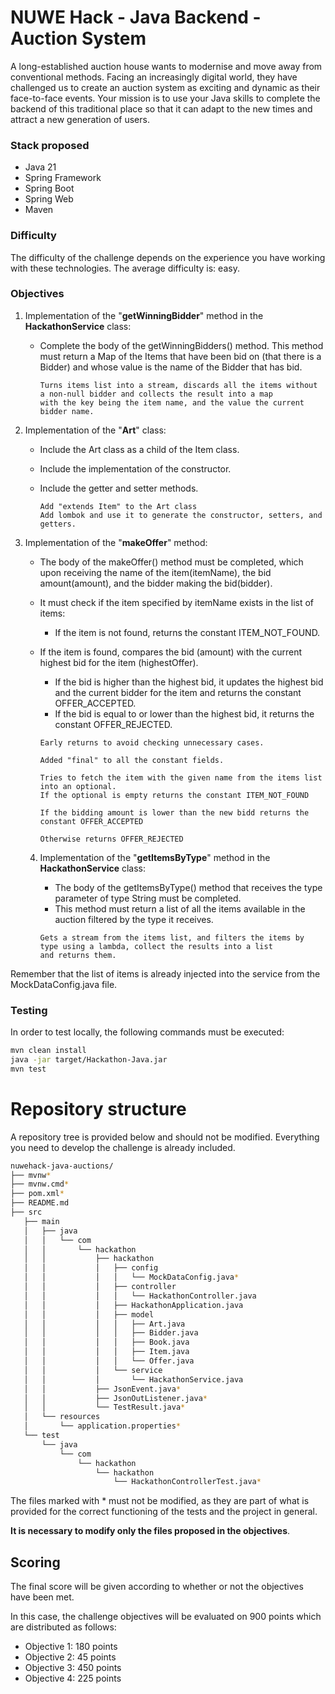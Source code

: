 # NUWE Hack - Java Backend - Auction System

A long-established auction house wants to modernise and move away from conventional methods. Facing an increasingly digital world, they have challenged us to create an auction system as exciting and dynamic as their face-to-face events. Your mission is to use your Java skills to complete the backend of this traditional place so that it can adapt to the new times and attract a new generation of users.

### Stack proposed

- Java 21
- Spring Framework
- Spring Boot
- Spring Web
- Maven

### Difficulty

The difficulty of the challenge depends on the experience you have working with these technologies.
The average difficulty is: easy.

### Objectives

1. Implementation of the "**getWinningBidder**" method in the **HackathonService** class:
    - Complete the body of the getWinningBidders() method. This method must return a Map of the Items that have been bid on (that there is a Bidder) and whose value is the name of the Bidder that has bid.


      ```     
      Turns items list into a stream, discards all the items without a non-null bidder and collects the result into a map 
      with the key being the item name, and the value the current bidder name.
      ```
2. Implementation of the "**Art**" class:
    - Include the Art class as a child of the Item class.
    - Include the implementation of the constructor.
    - Include the getter and setter methods.

      ```   
      Add "extends Item" to the Art class
      Add lombok and use it to generate the constructor, setters, and getters.
      ```


3. Implementation of the "**makeOffer**" method:
    - The body of the makeOffer() method must be completed, which upon receiving the name of the item(itemName), the bid amount(amount), and the bidder making the bid(bidder).
    - It must check if the item specified by itemName exists in the list of items:
        - If the item is not found, returns the constant ITEM_NOT_FOUND.
    - If the item is found, compares the bid (amount) with the current highest bid for the item (highestOffer).
        - If the bid is higher than the highest bid, it updates the highest bid and the current bidder for the item and returns the constant OFFER_ACCEPTED.
        - If the bid is equal to or lower than the highest bid, it returns the constant OFFER_REJECTED.  

      ```
      Early returns to avoid checking unnecessary cases.

      Added "final" to all the constant fields.

      Tries to fetch the item with the given name from the items list into an optional.
      If the optional is empty returns the constant ITEM_NOT_FOUND

      If the bidding amount is lower than the new bidd returns the constant OFFER_ACCEPTED

      Otherwise returns OFFER_REJECTED
      ```
   4. Implementation of the "**getItemsByType**" method in the **HackathonService** class:
       - The body of the getItemsByType() method that receives the type parameter of type String must be completed.
       - This method must return a list of all the items available in the auction filtered by the type it receives.

      ```
      Gets a stream from the items list, and filters the items by type using a lambda, collect the results into a list
      and returns them.
      ```
      

Remember that the list of items is already injected into the service from the MockDataConfig.java file.

### Testing

In order to test locally, the following commands must be executed:
```bash
mvn clean install
java -jar target/Hackathon-Java.jar
mvn test
```

# Repository structure

A repository tree is provided below and should not be modified. Everything you need to develop the challenge is already included.
```bash
nuwehack-java-auctions/
├── mvnw*
├── mvnw.cmd*
├── pom.xml*
├── README.md
├── src
   ├── main
   │   ├── java
   │   │   └── com
   │   │       └── hackathon
   │   │           ├── hackathon
   │   │           │   ├── config
   │   │           │   │   └── MockDataConfig.java*
   │   │           │   ├── controller
   │   │           │   │   └── HackathonController.java
   │   │           │   ├── HackathonApplication.java
   │   │           │   ├── model
   │   │           │   │   ├── Art.java
   │   │           │   │   ├── Bidder.java
   │   │           │   │   ├── Book.java
   │   │           │   │   ├── Item.java
   │   │           │   │   └── Offer.java
   │   │           │   └── service
   │   │           │       └── HackathonService.java
   │   │           ├── JsonEvent.java*
   │   │           ├── JsonOutListener.java*
   │   │           └── TestResult.java*
   │   └── resources
   │       └── application.properties*
   └── test
       └── java
           └── com
               └── hackathon
                   └── hackathon
                       └── HackathonControllerTest.java*
```
The files marked with * must not be modified, as they are part of what is provided for the correct functioning of the tests and the project in general.

**It is necessary to modify only the files proposed in the objectives**.

## Scoring
The final score will be given according to whether or not the objectives have been met.

In this case, the challenge objectives will be evaluated on 900 points which are distributed as follows:

- Objective 1: 180 points
- Objective 2: 45 points
- Objective 3: 450 points
- Objective 4: 225 points


